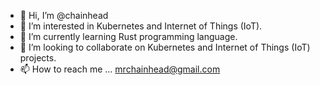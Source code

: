 - 👋 Hi, I’m @chainhead
- 👀 I’m interested in Kubernetes and Internet of Things (IoT).
- 🌱 I’m currently learning Rust programming language.
- 💞️ I’m looking to collaborate on Kubernetes and Internet of Things (IoT) projects.
- 📫 How to reach me ... mrchainhead@gmail.com

<!---
chainhead/chainhead is a ✨ special ✨ repository because its `README.md` (this file) appears on your GitHub profile.
You can click the Preview link to take a look at your changes.
--->
